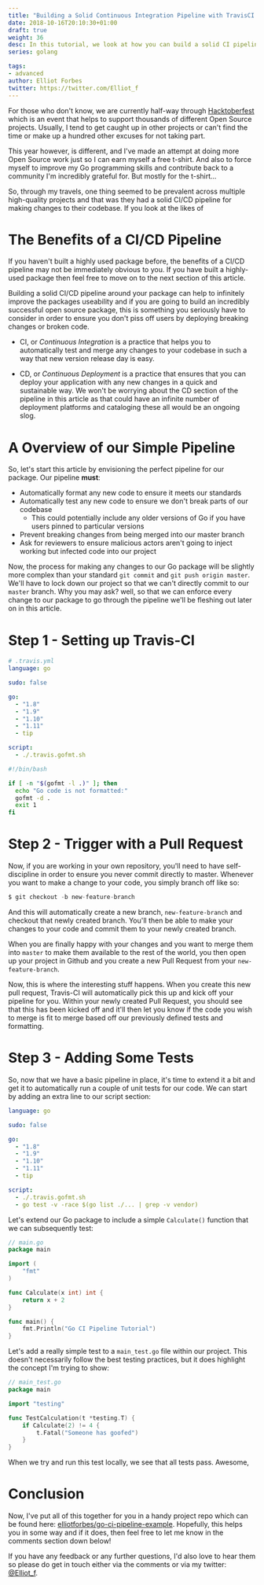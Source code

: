 ```yaml
---
title: "Building a Solid Continuous Integration Pipeline with TravisCI for Your Go Projects"
date: 2018-10-16T20:10:30+01:00
draft: true
weight: 36
desc: In this tutorial, we look at how you can build a solid CI pipeline with Travis for your Go Projects
series: golang

tags:
- advanced
author: Elliot Forbes
twitter: https://twitter.com/Elliot_f
---
```


For those who don't know, we are currently half-way through [Hacktoberfest](https://hacktoberfest.digitalocean.com/) which is an event that helps to support thousands of different Open Source projects. Usually, I tend to get caught up in other projects or can't find the time or make up a hundred other excuses for not taking part. 

This year however, is different, and I've made an attempt at doing more Open Source work just so I can earn myself a free t-shirt. And also to force myself to improve my Go programming skills and contribute back to a community I'm incredibly grateful for. But mostly for the t-shirt...

So, through my travels, one thing seemed to be prevalent across multiple high-quality projects and that was they had a solid CI/CD pipeline for making changes to their codebase. If you look at the likes of  

# The Benefits of a CI/CD Pipeline

If you haven't built a highly used package before, the benefits of a CI/CD pipeline may not be immediately obvious to you. If you have built a highly-used package then feel free to move on to the next section of this article.

Building a solid CI/CD pipeline around your package can help to infinitely improve the packages useability and if you are going to build an incredibly successful open source package, this is something you seriously have to consider in order to ensure you don't piss off users by deploying breaking changes or broken code.

* CI, or *Continuous Integration* is a practice that helps you to automatically test and merge any changes to your codebase in such a way that new version release day is easy. 

* CD, or *Continuous Deployment* is a practice that ensures that you can deploy your application with any new changes in a quick and sustainable way. We won't be worrying about the CD section of the pipeline in this article as that could have an infinite number of deployment platforms and cataloging these all would be an ongoing slog. 

# A Overview of our Simple Pipeline

So, let's start this article by envisioning the perfect pipeline for our package. Our pipeline **must**:

* Automatically format any new code to ensure it meets our standards
* Automatically test any new code to ensure we don't break parts of our codebase
  * This could potentially include any older versions of Go if you have users pinned to particular versions
* Prevent breaking changes from being merged into our master branch
* Ask for reviewers to ensure malicious actors aren't going to inject working but infected code into our project

Now, the process for making any changes to our Go package will be slightly more complex than your standard `git commit` and `git push origin master`. We'll have to lock down our project so that we can't directly commit to our `master` branch. Why you may ask? well, so that we can enforce every change to our package to go through the pipeline we'll be fleshing out later on in this article. 

# Step 1 - Setting up Travis-CI

```yaml
# .travis.yml
language: go

sudo: false

go:
  - "1.8"
  - "1.9"
  - "1.10"
  - "1.11"
  - tip

script:
  - ./.travis.gofmt.sh
```

```sh
#!/bin/bash

if [ -n "$(gofmt -l .)" ]; then
  echo "Go code is not formatted:"
  gofmt -d .
  exit 1
fi
```

# Step 2 - Trigger with a Pull Request

Now, if you are working in your own repository, you'll need to have self-discipline in order to ensure you never commit directly to master. Whenever you want to make a change to your code, you simply branch off like so:

```s
$ git checkout -b new-feature-branch
```

And this will automatically create a new branch, `new-feature-branch` and checkout that newly created branch. You'll then be able to make your changes to your code and commit them to your newly created branch. 

When you are finally happy with your changes and you want to merge them into `master` to make them available to the rest of the world, you then open up your project in Github and you create a new Pull Request from your `new-feature-branch`. 

Now, this is where the interesting stuff happens. When you create this new pull request, Travis-CI will automatically pick this up and kick off your pipeline for you. Within your newly created Pull Request, you should see that this has been kicked off and it'll then let you know if the code you wish to merge is fit to merge based off our previously defined tests and formatting.

# Step 3 - Adding Some Tests

So, now that we have a basic pipeline in place, it's time to extend it a bit and get it to automatically run a couple of unit tests for our code. We can start by adding an extra line to our script section:

```yaml
language: go

sudo: false

go:
  - "1.8"
  - "1.9"
  - "1.10"
  - "1.11"
  - tip

script:
  - ./.travis.gofmt.sh
  - go test -v -race $(go list ./... | grep -v vendor)
```

Let's extend our Go package to include a simple `Calculate()` function that we can subsequently test:

```go
// main.go
package main

import (
	"fmt"
)

func Calculate(x int) int {
	return x + 2
}

func main() {
	fmt.Println("Go CI Pipeline Tutorial")
}
```

Let's add a really simple test to a `main_test.go` file within our project. This doesn't necessarily follow the best testing practices, but it does highlight the concept I'm trying to show:

```go
// main_test.go
package main

import "testing"

func TestCalculation(t *testing.T) {
	if Calculate(2) != 4 {
		t.Fatal("Someone has goofed")
	}
}
```

When we try and run this test locally, we see that all tests pass. Awesome, 


# Conclusion

Now, I've put all of this together for you in a handy project repo which can be found here: [elliotforbes/go-ci-pipeline-example](https://github.com/elliotforbes/go-ci-pipeline-example). Hopefully, this helps you in some way and if it does, then feel free to let me know in the comments section down below! 

If you have any feedback or any further questions, I'd also love to hear them so please do get in touch either via the comments or via my twitter: [@Elliot_f](https://twitter.com/elliot_f).